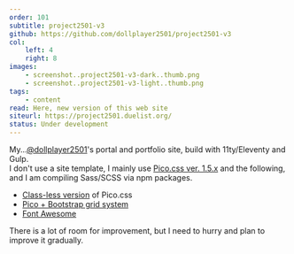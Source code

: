 ```yaml
---
order: 101
subtitle: project2501-v3
github: https://github.com/dollplayer2501/project2501-v3
col:
    left: 4
    right: 8
images:
    - screenshot..project2501-v3-dark..thumb.png
    - screenshot..project2501-v3-light..thumb.png
tags:
    - content
read: Here, new version of this web site
siteurl: https://project2501.duelist.org/
status: Under development
---
```



My...[@dollplayer2501](https://github.com/dollplayer2501)'s portal and portfolio site, build with 11ty/Eleventy and Gulp.  
I don't use a site template, I mainly use [Pico.css ver. 1.5.x](https://picocss.com/) and the following, and I am compiling Sass/SCSS via npm packages.

- [Class-less version](https://picocss.com/docs/classless.html) of Pico.css
- [Pico + Bootstrap grid system](https://github.com/picocss/examples/tree/master/v1-bootstrap-grid)
- [Font Awesome](https://www.npmjs.com/package/font-awesome)

There is a lot of room for improvement, but I need to hurry and plan to improve it gradually.
